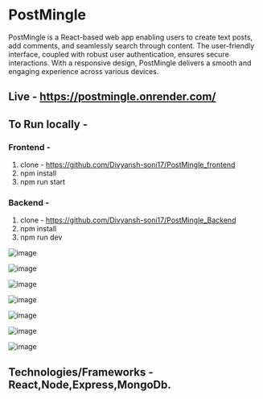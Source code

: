 # PostMingle

PostMingle is a React-based web app enabling users to create text posts, add comments, and seamlessly search through content. The user-friendly interface, coupled with robust user authentication, ensures secure interactions. With a responsive design, PostMingle delivers a smooth and engaging experience across various devices.

## Live - https://postmingle.onrender.com/

## To Run locally - 
### Frontend -
1) clone - https://github.com/Divyansh-soni17/PostMingle_frontend
2) npm install
3) npm run start

### Backend - 
1) clone -  https://github.com/Divyansh-soni17/PostMingle_Backend
2) npm install
3) npm run dev



![image](https://github.com/Divyansh-soni17/PostMingle_frontend/assets/86187108/f5c20108-b69e-41dc-982f-04c1e7031173)

![image](https://github.com/Divyansh-soni17/PostMingle_frontend/assets/86187108/9f021828-d0d3-47ca-bbcb-c824c6836cdc)

![image](https://github.com/Divyansh-soni17/PostMingle_frontend/assets/86187108/354c6f56-531d-4a1f-aaa0-cb53152e4e38)

![image](https://github.com/Divyansh-soni17/PostMingle_frontend/assets/86187108/fc5795bf-ed4d-420d-8b80-0cd229df2b76)

![image](https://github.com/Divyansh-soni17/PostMingle_frontend/assets/86187108/016e48a8-c296-4214-bd43-20baaab91573)

![image](https://github.com/Divyansh-soni17/PostMingle_frontend/assets/86187108/022f2591-1cfd-4b7c-9a3e-2d6b65126f97)

![image](https://github.com/Divyansh-soni17/PostMingle_frontend/assets/86187108/f7767351-3736-42ac-82ba-51bd011409ce)


## Technologies/Frameworks - React,Node,Express,MongoDb.






